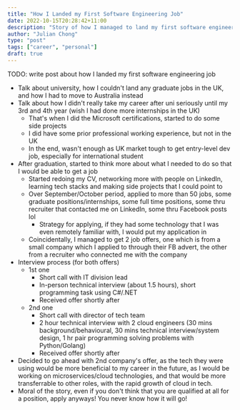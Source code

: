```yaml
---
title: "How I Landed my First Software Engineering Job"
date: 2022-10-15T20:28:42+11:00
description: "Story of how I managed to land my first software engineering job after university"
author: "Julian Chong"
type: "post"
tags: ["career", "personal"]
draft: true
---
```


TODO: write post about how I landed my first software engineering job

- Talk about university, how I couldn't land any graduate jobs in the UK, and how I had to move to Australia instead
- Talk about how I didn't really take my career after uni seriously until my 3rd and 4th year (wish I had done more internships in the UK)
  - That's when I did the Microsoft certifications, started to do some side projects
  - I did have some prior professional working experience, but not in the UK
  - In the end, wasn't enough as UK market tough to get entry-level dev job, especially for international student
- After graduation, started to think more about what I needed to do so that I would be able to get a job
  - Started redoing my CV, networking more with people on LinkedIn, learning tech stacks and making side projects that I could point to
  - Over September/October period, applied to more than 50 jobs, some graduate positions/internships, some full time positions, some thru recruiter that contacted me on LinkedIn, some thru Facebook posts lol
    - Strategy for applying, if they had some technology that I was even remotely familiar with, I would put my application in
  - Coincidentally, I managed to get 2 job offers, one which is from a small company which I applied to through their FB advert, the other from a recruiter who connected me with the company
- Interview process (for both offers)
  - 1st one
    - Short call with IT division lead
    - In-person technical interview (about 1.5 hours), short programming task using C#/.NET
    - Received offer shortly after
  - 2nd one
    - Short call with director of tech team
    - 2 hour technical interview with 2 cloud engineers (30 mins background/behavioural, 30 mins technical interview/system design, 1 hr pair programming solving problems with Python/Golang)
    - Received offer shortly after
- Decided to go ahead with 2nd company's offer, as the tech they were using would be more beneficial to my career in the future, as I would be working on microservices/cloud technologies, and that would be more transferrable to other roles, with the rapid growth of cloud in tech.
- Moral of the story, even if you don't think that you are qualified at all for a position, apply anyways! You never know how it will go!
